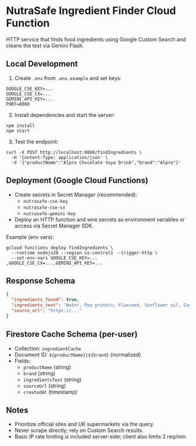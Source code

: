 # NutraSafe Ingredient Finder Cloud Function

HTTP service that finds food ingredients using Google Custom Search and cleans the text via Gemini Flash.

## Local Development

1. Create `.env` from `.env.example` and set keys:

```
GOOGLE_CSE_KEY=...
GOOGLE_CSE_CX=...
GEMINI_API_KEY=...
PORT=8080
```

2. Install dependencies and start the server:

```
npm install
npm start
```

3. Test the endpoint:

```
curl -X POST http://localhost:8080/findIngredients \
  -H 'Content-Type: application/json' \
  -d '{"productName":"Alpro Chocolate Soya Drink","brand":"Alpro"}'
```

## Deployment (Google Cloud Functions)

- Create secrets in Secret Manager (recommended):
  - `nutrasafe-cse-key`
  - `nutrasafe-cse-cx`
  - `nutrasafe-gemini-key`
- Deploy an HTTP function and wire secrets as environment variables or access via Secret Manager SDK.

Example (env vars):

```
gcloud functions deploy findIngredients \
  --runtime nodejs20 --region us-central1 --trigger-http \
  --set-env-vars GOOGLE_CSE_KEY=... ,GOOGLE_CSE_CX=...,GEMINI_API_KEY=...
```

## Response Schema

```json
{
  "ingredients_found": true,
  "ingredients_text": "Water, Pea protein, Flaxseed, Sunflower oil, Cocoa powder...",
  "source_url": "https://..."
}
```

## Firestore Cache Schema (per-user)

- Collection: `ingredientCache`
- Document ID: `${productName}|${brand}` (normalized)
- Fields:
  - `productName` (string)
  - `brand` (string)
  - `ingredientsText` (string)
  - `sourceUrl` (string)
  - `createdAt` (timestamp)

## Notes
- Prioritize official sites and UK supermarkets via the query.
- Never scrape directly; rely on Custom Search results.
- Basic IP rate limiting is included server-side; client also limits 2 req/min.